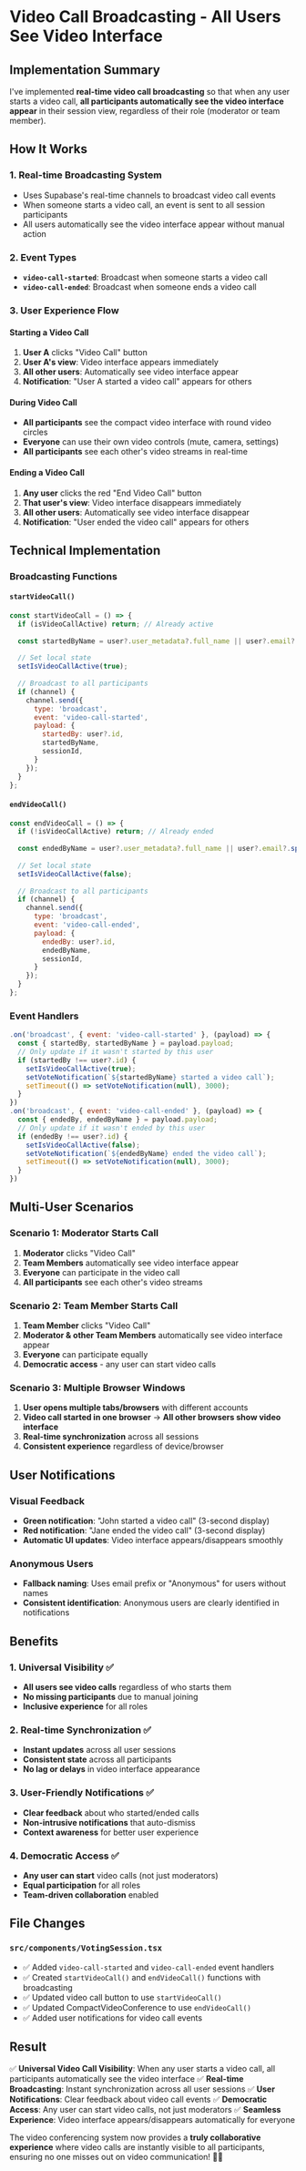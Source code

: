 # Video Call Broadcasting - All Users See Video Interface

## Implementation Summary

I've implemented **real-time video call broadcasting** so that when any user starts a video call, **all participants automatically see the video interface appear** in their session view, regardless of their role (moderator or team member).

## How It Works

### **1. Real-time Broadcasting System**
- Uses Supabase's real-time channels to broadcast video call events
- When someone starts a video call, an event is sent to all session participants
- All users automatically see the video interface appear without manual action

### **2. Event Types**
- **`video-call-started`**: Broadcast when someone starts a video call
- **`video-call-ended`**: Broadcast when someone ends a video call

### **3. User Experience Flow**

#### **Starting a Video Call**
1. **User A** clicks "Video Call" button
2. **User A's view**: Video interface appears immediately
3. **All other users**: Automatically see video interface appear
4. **Notification**: "User A started a video call" appears for others

#### **During Video Call**
- **All participants** see the compact video interface with round video circles
- **Everyone** can use their own video controls (mute, camera, settings)
- **All participants** see each other's video streams in real-time

#### **Ending a Video Call**
1. **Any user** clicks the red "End Video Call" button
2. **That user's view**: Video interface disappears immediately
3. **All other users**: Automatically see video interface disappear
4. **Notification**: "User ended the video call" appears for others

## Technical Implementation

### **Broadcasting Functions**

#### **`startVideoCall()`**
```javascript
const startVideoCall = () => {
  if (isVideoCallActive) return; // Already active
  
  const startedByName = user?.user_metadata?.full_name || user?.email?.split('@')[0] || 'Anonymous';
  
  // Set local state
  setIsVideoCallActive(true);
  
  // Broadcast to all participants
  if (channel) {
    channel.send({
      type: 'broadcast',
      event: 'video-call-started',
      payload: {
        startedBy: user?.id,
        startedByName,
        sessionId,
      }
    });
  }
};
```

#### **`endVideoCall()`**
```javascript
const endVideoCall = () => {
  if (!isVideoCallActive) return; // Already ended
  
  const endedByName = user?.user_metadata?.full_name || user?.email?.split('@')[0] || 'Anonymous';
  
  // Set local state
  setIsVideoCallActive(false);
  
  // Broadcast to all participants
  if (channel) {
    channel.send({
      type: 'broadcast',
      event: 'video-call-ended',
      payload: {
        endedBy: user?.id,
        endedByName,
        sessionId,
      }
    });
  }
};
```

### **Event Handlers**
```javascript
.on('broadcast', { event: 'video-call-started' }, (payload) => {
  const { startedBy, startedByName } = payload.payload;
  // Only update if it wasn't started by this user
  if (startedBy !== user?.id) {
    setIsVideoCallActive(true);
    setVoteNotification(`${startedByName} started a video call`);
    setTimeout(() => setVoteNotification(null), 3000);
  }
})
.on('broadcast', { event: 'video-call-ended' }, (payload) => {
  const { endedBy, endedByName } = payload.payload;
  // Only update if it wasn't ended by this user
  if (endedBy !== user?.id) {
    setIsVideoCallActive(false);
    setVoteNotification(`${endedByName} ended the video call`);
    setTimeout(() => setVoteNotification(null), 3000);
  }
})
```

## Multi-User Scenarios

### **Scenario 1: Moderator Starts Call**
1. **Moderator** clicks "Video Call"
2. **Team Members** automatically see video interface appear
3. **Everyone** can participate in the video call
4. **All participants** see each other's video streams

### **Scenario 2: Team Member Starts Call**  
1. **Team Member** clicks "Video Call"
2. **Moderator & other Team Members** automatically see video interface appear
3. **Everyone** can participate equally
4. **Democratic access** - any user can start video calls

### **Scenario 3: Multiple Browser Windows**
1. **User opens multiple tabs/browsers** with different accounts
2. **Video call started in one browser** → **All other browsers show video interface**
3. **Real-time synchronization** across all sessions
4. **Consistent experience** regardless of device/browser

## User Notifications

### **Visual Feedback**
- **Green notification**: "John started a video call" (3-second display)
- **Red notification**: "Jane ended the video call" (3-second display)
- **Automatic UI updates**: Video interface appears/disappears smoothly

### **Anonymous Users**
- **Fallback naming**: Uses email prefix or "Anonymous" for users without names
- **Consistent identification**: Anonymous users are clearly identified in notifications

## Benefits

### **1. Universal Visibility** ✅
- **All users see video calls** regardless of who starts them
- **No missing participants** due to manual joining
- **Inclusive experience** for all roles

### **2. Real-time Synchronization** ✅  
- **Instant updates** across all user sessions
- **Consistent state** across all participants
- **No lag or delays** in video interface appearance

### **3. User-Friendly Notifications** ✅
- **Clear feedback** about who started/ended calls
- **Non-intrusive notifications** that auto-dismiss
- **Context awareness** for better user experience

### **4. Democratic Access** ✅
- **Any user can start** video calls (not just moderators)
- **Equal participation** for all roles
- **Team-driven collaboration** enabled

## File Changes

### **`src/components/VotingSession.tsx`**
- ✅ Added `video-call-started` and `video-call-ended` event handlers
- ✅ Created `startVideoCall()` and `endVideoCall()` functions with broadcasting
- ✅ Updated video call button to use `startVideoCall()`
- ✅ Updated CompactVideoConference to use `endVideoCall()`
- ✅ Added user notifications for video call events

## Result

✅ **Universal Video Call Visibility**: When any user starts a video call, all participants automatically see the video interface
✅ **Real-time Broadcasting**: Instant synchronization across all user sessions
✅ **User Notifications**: Clear feedback about video call events
✅ **Democratic Access**: Any user can start video calls, not just moderators
✅ **Seamless Experience**: Video interface appears/disappears automatically for everyone

The video conferencing system now provides a **truly collaborative experience** where video calls are instantly visible to all participants, ensuring no one misses out on video communication! 🎥✨

